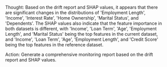 Thought: Based on the drift report and SHAP values, it appears that there are significant changes in the distributions of 'Employment Length', 'Income', 'Interest Rate', 'Home Ownership', 'Marital Status', and 'Dependents'. The SHAP values also indicate that the feature importance in both datasets is different, with 'Income', 'Loan Term', 'Age', 'Employment Length', and 'Marital Status' being the top features in the current dataset, and 'Income', 'Loan Term', 'Age', 'Employment Length', and 'Credit Score' being the top features in the reference dataset.

Action: Generate a comprehensive monitoring report based on the drift report and SHAP values.
